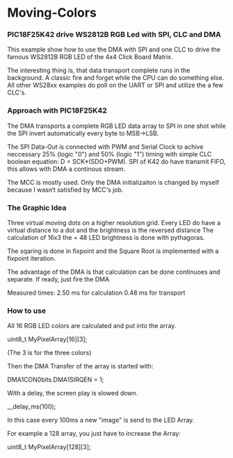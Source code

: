 # Moving-Colors
### PIC18F25K42 drive WS2812B RGB Led with SPI, CLC and DMA

This example show how to use the DMA with SPI and one CLC to drive the famous WS2812B RGB LED of the 4x4 Click Board Matrix.

The interesting thing is, that data transport complete runs in the background. A classic fire and forget while the CPU can do something else.
All other WS28xx examples do poll on the UART or SPI and utilize the a few CLC's. 
 
### Approach with PIC18F25K42
The DMA transports a complete RGB LED data array to SPI in one shot while the SPI invert automatically every byte to MSB->LSB.

The SPI Data-Out is connected with PWM and Serial Clock to achive neccessary 25% (logic "0") and 50% (logic "1") timing with simple CLC boolean equation: D = SCK*(SDO+PWM).
SPI of K42 do have transmit FIFO, this allows with DMA a continous stream.

The MCC is mostly used. Only the DMA initializaiton is changed by myself because I wasn‘t satisfied by MCC‘s job.

### The Graphic Idea 
Three virtual moving dots on a higher resolution grid. Every LED do have a virtual distance to a dot and the brightness is the reversed distance
The calculation of 16x3 the = 48 LED brightness is done with pythagoras.

The sqaring is done in fixpoint and the Square Root is implemented with a fixpoint iteration.

The advantage of the DMA is that calculation can be done continuoes and separate. If ready, just fire the DMA

Measured times:
2.50 ms for calculation
0.48 ms for transport

### How to use
All 16 RGB LED colors are calculated and put into the array.

uint8_t MyPixelArray[16][3];

(The 3 is for the three colors)

Then the DMA Transfer of the array is started with:

DMA1CON0bits.DMA1SIRQEN = 1;

With a delay, the screen play is slowed down.

__delay_ms(100);

In this case every 100ms a new "image" is send to the LED Array.

For example a 128 array, you just have to increase the Array:

uint8_t MyPixelArray[128][3];

